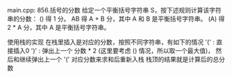 main.cpp:
856.括号的分数
给定一个平衡括号字符串 S，按下述规则计算该字符串的分数：
() 得 1 分。
AB 得 A + B 分，其中 A 和 B 是平衡括号字符串。
(A) 得 2 * A 分，其中 A 是平衡括号字符串。

使用栈的实现
在栈里插入是对应的分数，按照不同字符串，有如下的情况
'(' : 直接插入0
')' : 弹出上一个 分数 * 2 (这里要考虑 () 情况，所以取一个最大值)， 然后和继续弹出上一个 '(' 对应分数来求和后重新入栈
栈顶的结果就是计算后的总分数
